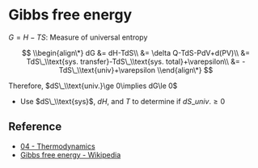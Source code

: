 # Gibbs free energy

$G=H-TS$: Measure of universal entropy

$$
\\begin{align\*}
dG
&= dH-TdS\\
&= \delta Q-TdS-PdV+d(PV)\\
&= TdS\_\\text{sys. transfer}-TdS\_\\text{sys. total}+\varepsilon\\
&= -TdS\_\\text{univ}+\varepsilon
\\end{align\*}
$$

Therefore, $dS\_\\text{univ.}\ge 0\implies dG\le 0$

* Use $dS\_\\text{sys}$, $dH$, and $T$ to determine if $dS\_{univ.}\ge0$

## Reference

* [04 - Thermodynamics](../../../00%20-%20Summary/SCPY142%20-%20Physics%20for%20Medical%20Students/04%20-%20Thermodynamics.md)
* [Gibbs free energy - Wikipedia](https://en.wikipedia.org/wiki/Gibbs_free_energy)
